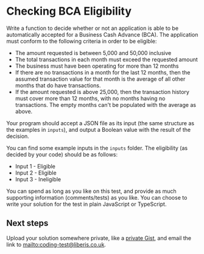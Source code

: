 # Checking BCA Eligibility

Write a function to decide whether or not an application is able to be automatically
accepted for a Business Cash Advance (BCA). The application must conform to the following criteria in order to be eligible:

* The amount requested is between 5,000 and 50,000 inclusive
* The total transactions in each month must exceed the requested amount
* The business must have been operating for more than 12 months
* If there are no transactions in a month for the last 12 months, then the assumed
  transaction value for that month is the average of all other months that do have transactions.
* If the amount requested is above 25,000, then the transaction history must cover more than 12 months, with no months
  having no transactions. The empty months can't be populated with the average as above.

Your program should accept a JSON file as its input (the same structure as the examples in `inputs`),
and output a Boolean value with the result of the decision.

You can find some example inputs in the `inputs` folder. The eligibility (as decided by your code)
should be as follows:

* Input 1 - Eligible
* Input 2 - Eligible
* Input 3 - Ineligible

You can spend as long as you like on this test, and provide as much supporting information
(comments/tests) as you like. You can choose to write your solution for the test in
plain JavaScript or TypeScript.

## Next steps

Upload your solution somewhere private, like a [private Gist](https://gist.github.com/), and email
the link to <mailto:coding-test@liberis.co.uk>.
